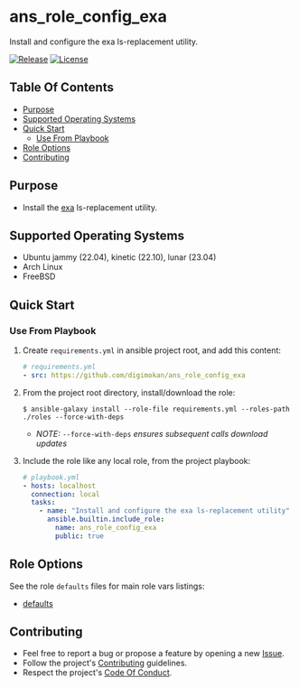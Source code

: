 # ans_role_config_exa

Install and configure the exa ls-replacement utility.

[![Release](https://img.shields.io/github/release/digimokan/ans_role_config_exa.svg?label=release)](https://github.com/digimokan/ans_role_config_exa/releases/latest "Latest Release Notes")
[![License](https://img.shields.io/badge/license-MIT-blue.svg?label=license)](LICENSE.md "Project License")

## Table Of Contents

* [Purpose](#purpose)
* [Supported Operating Systems](#supported-operating-systems)
* [Quick Start](#quick-start)
    * [Use From Playbook](#use-from-playbook)
* [Role Options](#role-options)
* [Contributing](#contributing)

## Purpose

* Install the [exa](https://the.exa.website/) ls-replacement utility.

## Supported Operating Systems

* Ubuntu jammy (22.04), kinetic (22.10), lunar (23.04)
* Arch Linux
* FreeBSD

## Quick Start

### Use From Playbook

1. Create `requirements.yml` in ansible project root, and add this content:

   ```yaml
   # requirements.yml
   - src: https://github.com/digimokan/ans_role_config_exa
   ```

2. From the project root directory, install/download the role:

   ```shell
   $ ansible-galaxy install --role-file requirements.yml --roles-path ./roles --force-with-deps
   ```

   * _NOTE:_ `--force-with-deps` _ensures subsequent calls download updates_

3. Include the role like any local role, from the project playbook:

   ```yaml
   # playbook.yml
   - hosts: localhost
     connection: local
     tasks:
       - name: "Install and configure the exa ls-replacement utility"
         ansible.builtin.include_role:
           name: ans_role_config_exa
           public: true
   ```

## Role Options

See the role `defaults` files for main role vars listings:

  * [defaults](../defaults/main/)

## Contributing

* Feel free to report a bug or propose a feature by opening a new
  [Issue](https://github.com/digimokan/ans_role_config_exa/issues).
* Follow the project's [Contributing](CONTRIBUTING.md) guidelines.
* Respect the project's [Code Of Conduct](CODE_OF_CONDUCT.md).

